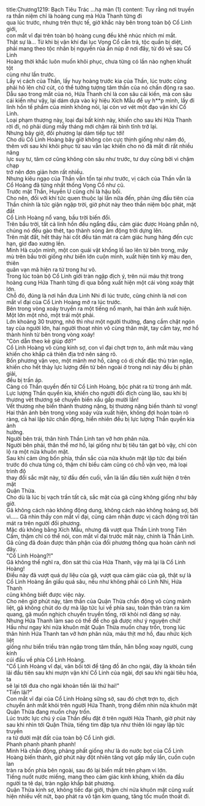 title:Chương1219: Bạch Tiêu Trác ...hạ màn (1)
content:
Tuy rằng nơi truyền ra thần niệm chỉ là hoàng cung mà Hứa Thanh từng đi<br>qua lúc trước, nhưng trên thực tế, giờ khắc này bên trong toàn bộ Cổ Linh giới,<br>con mắt vĩ đại trên toàn bộ hoàng cung đều khẽ nhúc nhích mí mắt.<br>Thật sự là... Từ khi bị vận khí đại lục Vọng Cổ cắn trả, tộc quần bị diệt,<br>phải mang theo tộc nhân bị nguyền rủa ẩn núp ở nơi đây, từ đó về sau Cổ Linh<br>Hoàng thời khắc luôn muốn khôi phục, chưa từng có lần nào nghẹn khuất tột<br>cùng như lần trước.<br>Lấy vị cách của Thần, lấy huy hoàng trước kia của Thần, lúc trước cũng<br>phải hô lên chữ cút, có thể tưởng tượng tâm thần của nó chấn động ra sao.<br>Dẫu sao trong mắt của nó, Hứa Thanh chỉ là con sâu cái kiến, mà con sâu<br>cái kiến như vậy, lại dám dựa vào ký hiệu Xích Mẫu để uy h**p mình, lấy đi<br>linh hồn tế phẩm của mình không nói, lại còn vơ vét một đạo vận khí Cổ Linh.<br>Loại phạm thượng này, loại đại bất kính này, khiến cho sau khi Hứa Thanh<br>rời đi, nó phải dùng mấy tháng mới chậm rãi bình tĩnh trở lại.<br>Nhưng bây giờ, đối phương lại dám tiếp tục tới!<br>Cho dù Cổ Linh Hoàng bây giờ không còn cực thịnh giống như năm đó,<br>thêm với sau khi khôi phục từ sau vẫn lạc khiến cho nó đã mất đi rất nhiều năng<br>lực suy tư, tâm cơ cũng không còn sâu như trước, tư duy cũng bởi vì chậm chạp<br>trở nên đơn giản hơn rất nhiều.<br>Nhưng kiêu ngạo của Thần vẫn tồn tại như trước, vị cách của Thần vẫn là<br>Cổ Hoàng đã từng nhất thống Vọng Cổ như cũ.<br>Trước mặt Thần, Huyền U cũng chỉ là hậu bối.<br>Cho nên, đối với khí tức quen thuộc lại lần nữa đến, phản ứng đầu tiên của<br>Thần chính là tức giận ngập trời, giờ phút này theo thần niệm bộc phát, mặt đất<br>Cổ Linh Hoàng nổ vang, bầu trời biến đổi.<br>Trên bầu trời, tất cả linh hồn đều ngẩng đầu, cảm giác được Hoàng phẫn nộ,<br>chúng nó đều gào thét, tạo thành sóng âm động trời dựng lên.<br>Trên mặt đất, hết thảy hài cốt đều tản mát ra cảm giác hung hăng đến cực<br>hạn, giơ đao xương lên.<br>Minh Hà cuộn mình, một con quái vật khổng lồ lao lên từ bên trong, mây<br>mù trên bầu trời giống như biển lớn cuộn mình, xuất hiện tinh kỳ màu đen, thiên<br>quân vạn mã hiện ra từ trong hư vô.<br>Trong lúc toàn bộ Cổ Linh giới tràn ngập địch ý, trên núi máu thịt trong<br>hoàng cung Hứa Thanh từng đi qua bỗng xuất hiện một cái vòng xoáy thật lớn.<br>Chỗ đó, đúng là nơi hắn đưa Linh Nhi đi lúc trước, cũng chính là nơi con<br>mắt vĩ đại của Cổ Linh Hoàng mở ra lúc trước.<br>Bên trong vòng xoáy truyền ra một tiếng nổ mạnh, hai thân ảnh xuất hiện.<br>Một lớn một nhỏ, một trái một phải.<br>Lớn khoảng 30 trượng, nhỏ thì như một người thường, đang cầm chặt ngón<br>tay của người lớn, hai người thoạt nhìn vô cùng thân mật, tay cầm tay, mơ hồ<br>thành hình từ bên trong vòng xoáy!<br>"Còn dẫn theo kẻ giúp đỡ?"<br>Cổ Linh Hoàng vô cùng kinh sợ, con vĩ đại chợt trợn to, ánh mắt màu vàng<br>khiến cho khắp cả thiên địa trở nên sáng rõ.<br>Bốn phương vặn vẹo, một mảnh mơ hồ, càng có dị chất đặc thù tràn ngập,<br>khiến cho hết thảy lực lượng đến từ bên ngoài ở trong nơi này đều bị phân giải,<br>đều bị trấn áp.<br>Càng có Thần quyền đến từ Cổ Linh Hoàng, bộc phát ra từ trong ánh mắt.<br>Lực lượng Thần quyền kia, khiến cho người đối địch cùng lão, sau khi bị<br>thương vết thương sẽ chuyển biến xấu gấp mười lần!<br>Vết thương nhẹ biến thành thương nặng, bị thương nặng biến thành tử vong!<br>Hai thân ảnh bên trong vòng xoáy vừa xuất hiện, không đợi hoàn toàn rõ<br>ràng, cả hai lập tức chấn động, hiển nhiên đều bị lực lượng Thần quyền kia ảnh<br>hưởng.<br>Người bên trái, thân hình Thần Linh tan vỡ hơn phân nửa.<br>Người bên phải, thân thể mơ hồ, lại giống như bị tiêu tán gạt bỏ vậy, chỉ còn<br>lộ ra một nửa khuôn mặt.<br>Sau khi cảm ứng bốn phía, thần sắc của nửa khuôn mặt lập tức đại biến<br>trước đó chưa từng có, thậm chí biểu cảm cũng có chỗ vặn vẹo, mà loại trình độ<br>thay đổi sắc mặt này, từ đầu đến cuối, vẫn là lần đầu tiên xuất hiện ở trên mặt<br>Quận Thừa.<br>Cho dù là lúc bị vạch trần tất cả, sắc mặt của gã cũng không giống như bây<br>giờ.<br>Gã không cách nào không động dung, không cách nào không hoảng sợ, bởi<br>vì..... Gã nhìn thấy con mắt vĩ đại, cũng cảm nhận được vị cách động trời tản<br>mát ra trên người đối phương.<br>Mặc dù không bằng Xích Mẫu, nhưng đã vượt qua Thần Linh trong Tiên<br>Cấm, thậm chí có thể nói, con mắt vĩ đại trước mắt này, chính là Thần Linh.<br>Gã cũng đã đoán được thân phận của đối phương thông qua hoàn cảnh nơi<br>đây.<br>"Cổ Linh Hoàng?!"<br>Gã không thể nghĩ ra, đòn sát thủ của Hứa Thanh, vậy mà lại là Cổ Linh<br>Hoàng!<br>Điều này đã vượt quá dự liệu của gã, vượt qua cảm giác của gã, thật sự là<br>Cổ Linh Hoàng ẩn giấu quá sâu, nếu như không phải có Linh Nhi, Hứa Thanh<br>cũng không biết được việc này.<br>Cho nên giờ phút này, tâm thần của Quận Thừa chấn động vô cùng mãnh<br>liệt, gã không chút do dự mà lập tức lui về phía sau, toàn thân tràn ra kim<br>quang, gã muốn nghịch chuyển truyền tống, rời khỏi nơi đáng sợ này.<br>Nhưng Hứa Thanh làm sao có thể để cho gã được như ý nguyện chứ!<br>Hầu như ngay khi nửa khuôn mặt Quận Thừa muốn chạy trốn, trong lúc<br>thân hình Hứa Thanh tan vỡ hơn phân nửa, máu thịt mơ hồ, đau nhức kịch liệt<br>giống như biển triều tràn ngập trong tâm thần, hắn bỗng xoay người, cung kính<br>cúi đầu về phía Cổ Linh Hoàng.<br>"Cổ Linh Hoàng vĩ đại, vãn bối tới để tặng đồ ăn cho ngài, đây là khoản tiền<br>lãi đầu tiên sau khi mượn vận khí Cổ Linh của ngài, đợi sau khi ngài tiêu hóa, ta<br>sẽ lại tới đưa cho ngài khoản tiền lãi thứ hai!"<br>"Tiền lãi?"<br>Con mắt vĩ đại của Cổ Linh Hoàng sững sờ, sau đó chợt trợn to, dịch<br>chuyển ánh mắt khỏi trên người Hứa Thanh, trọng điểm nhìn nửa khuôn mặt<br>Quận Thừa đang muốn chạy trốn.<br>Lúc trước lực chú ý của Thần đều đặt ở trên người Hứa Thanh, giờ phút này<br>sau khi nhìn tới Quận Thừa, tiếng tim đập tựa như thiên lôi ngay lập tức truyền<br>ra từ dưới mặt đất của toàn bộ Cổ Linh giới.<br>Phanh phanh phanh phanh!<br>Minh Hà chấn động, phảng phất giống như là do nước bọt của Cổ Linh<br>Hoàng biến thành, giờ phút này đột nhiên tăng vọt gấp mấy lần, cuồn cuộn lan<br>tràn ra bốn phía bên ngoài, sau đó lại biến mất trên phạm vi lớn.<br>Tiếng nuốt nước miếng, mang theo cảm giác kinh khủng, khiến da đầu<br>người ta tê dại, tràn ngập khắp bát phương.<br>Quận Thừa kinh sợ, không tiếc đại giới, thậm chí nửa khuôn mặt cũng xuất<br>hiện nhiều vết nứt, bạo phát ra vô tận kim quang, tăng tốc muốn thoát đi.